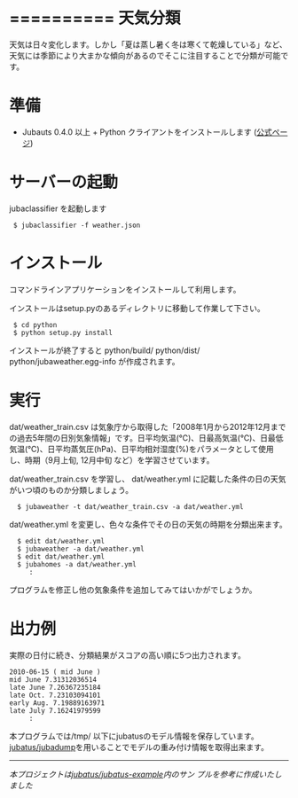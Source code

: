 ==========
 天気分類
==========

天気は日々変化します。しかし「夏は蒸し暑く冬は寒くて乾燥している」など、天気には季節により大まかな傾向があるのでそこに注目することで分類が可能です。


準備
====

- Jubauts 0.4.0 以上 + Python クライアントをインストールします  ([公式ページ](http://jubat.us/ja/quickstart.html))



サーバーの起動
==============

jubaclassifier を起動します

```
 $ jubaclassifier -f weather.json
```


インストール
====

コマンドラインアプリケーションをインストールして利用します。

インストールはsetup.pyのあるディレクトリに移動して作業して下さい。

```
 $ cd python
 $ python setup.py install
```
インストールが終了すると python/build/ python/dist/ python/jubaweather.egg-info が作成されます。 


実行
====

dat/weather_train.csv は気象庁から取得した「2008年1月から2012年12月までの過去5年間の日別気象情報」です。日平均気温(℃)、日最高気温(℃)、日最低気温(℃)、日平均蒸気圧(hPa)、日平均相対湿度(%)をパラメータとして使用し、時期（9月上旬, 12月中旬 など）を学習させています。

dat/weather_train.csv を学習し、 dat/weather.yml に記載した条件の日の天気がいつ頃のものか分類しましょう。

```
  $ jubaweather -t dat/weather_train.csv -a dat/weather.yml
```

dat/weather.yml を変更し、色々な条件でその日の天気の時期を分類出来ます。

```
  $ edit dat/weather.yml
  $ jubaweather -a dat/weather.yml
  $ edit dat/weather.yml
  $ jubahomes -a dat/weather.yml
     :
```

プログラムを修正し他の気象条件を追加してみてはいかがでしょうか。

出力例
====

実際の日付に続き、分類結果がスコアの高い順に5つ出力されます。

```
2010-06-15 ( mid June )
mid June 7.31312036514
late June 7.26367235184
late Oct. 7.23103094101
early Aug. 7.19889163971
late July 7.16241979599
     :
```
本プログラムでは/tmp/ 以下にjubatusのモデル情報を保存しています。[jubatus/jubadump](https://github.com/jubatus/jubadump)を用いることでモデルの重み付け情報を取得出来ます。

----
*本プロジェクトは[jubatus/jubatus-example](https://github.com/jubatus/jubatus-example)内のサン
プルを参考に作成いたしました*

